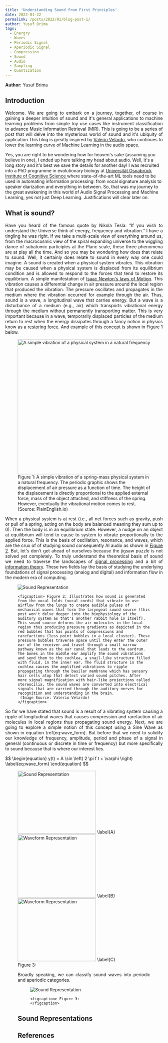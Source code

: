 ```yaml
---
title: 'Understanding Sound from First Principles'
date: 2022-01-22
permalink: /posts/2022/01/blog-post-1/
author: Yusuf Brima
tags:
  - Energry
  - Waves
  - Periodic Signal
  - Aperiodic Signal
  - Compression
  - Sound
  - Audio
  - Sampling
  - Quantization
---
```

<p class="page__date"><strong>
  <i class="fa fa-fw fa-user" aria-hidden="true"></i> Author:</strong>
  Yusuf Brima
</p>


<h2>Introduction</h2>
<p style="text-align:justify;">
Welcome. We are going to embark on a journey, together, of course in gaining a deeper intuition of sound and it's general applications to machine learning problems from simple toy use cases like instrument classification to advance Music Information Retrieval (MIR). This is going to be a series of post that will delve into the mysterious world of sound and it's ubiquity of application This blog is greatly inspired by <a href="https://valeriovelardo.com/" target="_blank">Valerio Velardo</a>, who continues to lower the learning curve of Machine Learning in the audio space.

Yes, you are right to be wondering how for heaven's sake (assuming you believe in one), I ended up here talking my head about audio. Well, it's a long story and it's best we save the details for another day! I was recruited into a PhD programme in evolutionary biology at <a href="https://www.comco.uni-osnabrueck.de/en/startpage.html">Universität Osnabrück Institute of Cognitive Science </a> where state-of-the-art ML tools need to be used in automating information processing: from vocal signature analysis to speaker diarization and everything in between. So, that was my journey to the great awakening in this world of Audio Signal Processing and Machine Learning, yes not just Deep Learning. Justifications will clear later on.
<p>

<h2>What is sound?</h2>
<p style="text-align:justify;">
Have you heard of the famous quote by Nikola Tesla: “If you wish to understand the Universe think of energy, frequency and vibration.“ I have a tingling he was right. If we take a multi-scale view of everything around us, from the macrocosmic view of the spiral expanding universe to the wiggling dance of subatomic participles at the Planc scale, these three phenomena are at play all the time. And so you may be wondering how does that relate to sound. Well, it certainly does relate to sound in every way one could imagine. A sound is created when a physical system vibrates. This vibration may be caused when a physical system is displaced from its equilibrium condition and is allowed to respond to the forces that tend to restore its equilibrium. A simple manifestation of <a href="https://www1.grc.nasa.gov/beginners-guide-to-aeronautics/newtons-laws-of-motion/"> Isaac Newton's laws of Motion</a>. This vibration causes a differential change in air pressure around the local region that produced the vibration. The pressure oscillates and propagates in the medium where the vibration occurred for example through the air. Thus, sound is a wave, a longitudinal wave that carries energy. But a wave is a disturbance of a medium (e.g., air) which transports vibrational energy through the medium without permanently transporting matter. This is very important because  in a wave, temporarily displaced particles of the medium return to rest when the energy dissipates through a fancy notion in physics know as a <a href="https://en.wikipedia.org/wiki/Restoring_force">restoring force</a>. And example of this concept is shown in Figure 1 below.
</p>
<figure id="east_africa">
    <img src="http://yusufbrima.github.io/images/vibration.gif" style="height:430px;width:550px;"
         alt="A simple vibration of a physical system in a natural frequency">
    <figcaption> Figure 1: A simple vibration of a spring-mass physical system in a natural frequency. The periodic graphic shows the displacement of air pressure as a function of time. The height of the displacement is directly proportional to the applied external force, mass of the object attached, and stiffness of the spring. However, eventually the vibrational motion comes to rest. (Source: PlainEnglish.io)
    </figcaption>
</figure>
<p style="text-align:justify;">
When a physical system is at rest (i.e., all net forces  such as gravity, push or pull of a spring, acting on the body are balanced meaning they sum up to 0). Then the body is in an equilibrium state. However, a nudge on an object at equilibrium will tend to cause to system to vibrate proportionally to the applied force. This is the basis of oscillation, resonance, and waves, which are the crux of of studying sound consequently AI audio as shown in <a href="#sound_wave"> Figure 2</a>. But, let's don't get ahead of ourselves because the jigsaw puzzle is not solved yet completely.
To truly understand the theoretical basis of sound we need to traverse the landscapes of <a href="https://en.wikipedia.org/wiki/Signal_processing">signal processing</a> and a bit of <a href="https://en.wikipedia.org/wiki/Information_theory"> information theory</a>. These two fields lay the basis of studying the underlying foundations of signal processing (analog and digital) and information flow in the modern era of computing.
</p>
<figure id="sound_wave">
    <img src="http://yusufbrima.github.io/images/sound_wave.png"
         alt="Sound Representation">

    <figcaption> Figure 2: Illustrates how sound is generated from the vocal folds (vocal cords) that vibrate to use airflow from the lungs to create audible pulses of mechanical waves that form the laryngeal sound source (this post won't delve deeper into the biophysiology of the auditory system as that's another rabbit hole in itself). This sound source deforms the air molecules in the local region thus producing pressure gradients as depicted in the red bubbles that has points of compressions and rarefactions (less point bubbles in a local cluster). These pressure bubbles traverse space until they enter the outer ear of the receiver and travel through a small narrow pathway known as the ear canal that leads to the eardrum.
    The bones in the middle ear amplify the sound vibrations and send them to the cochlea, a snail-like structure filled with fluid, in the inner ear. The fluid structure in the cochlea causes the amplified vibrations to ripple propagating through the basilar membrane which has sensory hair cells atop that detect varied sound pitches. After more signal magnification with hair-like projections called stereocilia, the sound waves are converted into electrical signals that are carried through the auditory nerves for recognition and understanding in the brain.
     (Image Source: Valerio Velardo)
    </figcaption>
</figure>
<p style="text-align:justify;">
  So far we have stated that sound is a result of a vibrating system causing a ripple of longitudinal waves that causes compression and rarefaction of air molecules in local regions thus propagating sound energy. Next, we are going to explore a simple notion of this concept using a Sine Wave as shown in equation \ref{eq:wave_form}. But before that we need to solidify our knowledge of frequency, amplitude, period and phase of a signal in general (continuous or discrete in time or frequency) but more specifically to sound because that is where our interest lies.
</p>
$$
\begin{equation}
    y(t)  = A \sin \left( 2 \pi f t + \varphi  \right)
    \label{eq:wave_form}
\end{equation}
$$

<figure id="wave_properties">
  <img src="http://yusufbrima.github.io/images/Sinewave_frequency.gif" style="height:200px;width:250px;"
       alt="Sound Representation">
       \label{A}
       <img src="http://yusufbrima.github.io/images/Sinewave_amplitude.gif" style="height:200px;width:250px;"
            alt="Waveform Representation">
      \label{B}
      <img src="http://yusufbrima.github.io/images/Sinewave_phase.gif" style="height:200px;width:250px;"
                 alt="Waveform Representation">
      \label{C}
  <figcaption> Figure 3:
</figcaption>
<p style="text-align:justify;">
Broadly speaking, we can classify sound waves into periodic and aperiodic categories.
</p>
<figure id="waves">
    <img src="http://yusufbrima.github.io/images/waves.png"
         alt="Sound Representation">

    <figcaption> Figure 3:
    </figcaption>
</figure>
<h2>Sound Representations</h2>
<p style="text-align:justify;">
</p>
<!-- <figure id="east_africa">
    <img src="http://yusufbrima.github.io/images/Sinx.png" style="height:320px;width:350px;"
         alt="Sound Representation">
         <img src="http://yusufbrima.github.io/images/Sound.png" style="height:320px;width:350px;"
              alt="Waveform Representation">
    <figcaption> Figure 2: (Left) shows a simple periodic wave that oscillates at a fixed frequency while the figure on the right shows a waveform representation.
    </figcaption>
</figure> -->

<!-- <h2>Sound Storage</h2>
<p style="text-align:justify;">

</p> -->

<h2>References</h2>
